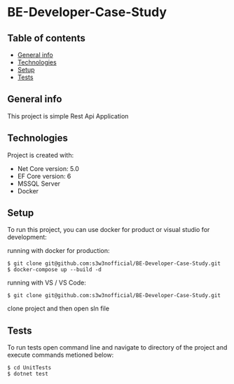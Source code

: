 ﻿# BE-Developer-Case-Study
## Table of contents
* [General info](#general-info)
* [Technologies](#technologies)
* [Setup](#setup)
* [Tests](#tests)

## General info
This project is simple Rest Api Application
	
## Technologies
Project is created with:
* Net Core version: 5.0
* EF Core version: 6
* MSSQL Server
* Docker
	
## Setup
To run this project, you can use docker for product or visual studio for development:

running with docker for production:

```
$ git clone git@github.com:s3w3nofficial/BE-Developer-Case-Study.git
$ docker-compose up --build -d
```

running with VS / VS Code:

```
$ git clone git@github.com:s3w3nofficial/BE-Developer-Case-Study.git
```
clone project and then open sln file

## Tests
To run tests open command line and navigate to directory of the project and execute commands metioned below:

```
$ cd UnitTests
$ dotnet test
```
